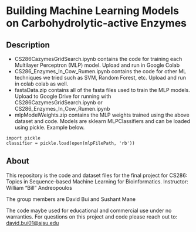 # Building Machine Learning Models on Carbohydrolytic-active Enzymes


## Description
- CS286CazymesGridSearch.ipynb contains the code for training each Multilayer Perceptron (MLP) model. Upload and run in Google Colab
- CS286_Enzymes_In_Cow_Rumen.ipynb contains the code for other ML techniques we tried such as SVM, Random Forest, etc. Upload and run in colab colab as well.
- fastaData.zip contains all of the fasta files used to train the MLP models. Upload to Google Drive for running with CS286CazymesGridSearch.ipynb or CS286_Enzymes_In_Cow_Rumen.ipynb
- mlpModelWeights.zip contains the MLP weights trained using the above dataset and code. Models are sklearn MLPClassifiers and can be loaded using pickle. Example below.
```
import pickle
classifier = pickle.load(open(mlpFilePath, 'rb'))
```


## About
This repository is the code and dataset files for the final project for CS286: Topics in Sequence-based Machine Learning
for Bioinformatics. Instructor: William “Bill” Andreopoulos

The group members are David Bui and Sushant Mane 

The code maybe used for educational and commercial use under no warranties. For questions on this project and code please reach out to: david.bui01@sjsu.edu